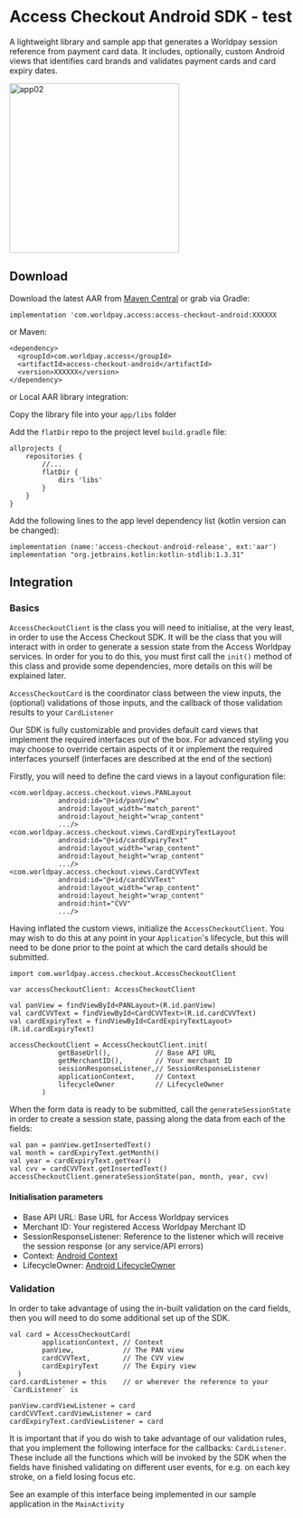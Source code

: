 # Access Checkout Android SDK - test


A lightweight library and sample app that generates a Worldpay session reference from payment card data.
It includes, optionally, custom Android views that identifies card brands and validates payment cards and card expiry dates.


<img width="300" alt="app02" src=https://github.com/com-worldpay-gateway/checkout-android/blob/master/images/sample.png>

## Download

Download the latest AAR from [Maven Central](https://search.maven.org/search?q=worldpay) or grab via Gradle:

`implementation 'com.worldpay.access:access-checkout-android:XXXXXX`


or Maven:

```
<dependency>
  <groupId>com.worldpay.access</groupId>
  <artifactId>access-checkout-android</artifactId>
  <version>XXXXXX</version>
</dependency>
```

or Local AAR library integration:

Copy the library file into your `app/libs` folder

Add the `flatDir` repo to the project level `build.gradle` file:
```
allprojects {
    repositories {
        //...
        flatDir {
            dirs 'libs'
        }
    }
}
```

Add the following lines to the app level dependency list (kotlin version can be changed):

``` 
implementation (name:'access-checkout-android-release', ext:'aar')
implementation "org.jetbrains.kotlin:kotlin-stdlib:1.3.31"
```


## Integration

### Basics


`AccessCheckoutClient` is the class you will need to initialise, at the very least, in order to use the Access Checkout SDK. It will be the class that you will interact with in order to generate a session state from
the Access Worldpay services. In order for you to do this, you must first call the `init()` method of this class and provide some dependencies, more details on this will be explained later.

`AccessCheckoutCard` is the coordinator class between the view inputs, the (optional) validations of those inputs, and the callback of those validation results to your `CardListener`

Our SDK is fully customizable and provides default card views that implement the required interfaces out of the box. For advanced styling you may choose to override certain aspects of it or implement the required interfaces yourself (interfaces are described at the end of the section)

Firstly, you will need to define the card views in a layout configuration file:
```
<com.worldpay.access.checkout.views.PANLayout
            android:id="@+id/panView"
            android:layout_width="match_parent"
            android:layout_height="wrap_content"
            .../>
<com.worldpay.access.checkout.views.CardExpiryTextLayout
            android:id="@+id/cardExpiryText"
            android:layout_width="wrap_content"
            android:layout_height="wrap_content"
            .../>
<com.worldpay.access.checkout.views.CardCVVText
            android:id="@+id/cardCVVText"
            android:layout_width="wrap_content"
            android:layout_height="wrap_content"
            android:hint="CVV"
            .../>
```


Having inflated the custom views, initialize the `AccessCheckoutClient`. You may wish to do this at any point in your `Application`'s lifecycle, but this will need to be done prior to the point at which the card details should be submitted.

```
import com.worldpay.access.checkout.AccessCheckoutClient

var accessCheckoutClient: AccessCheckoutClient

val panView = findViewById<PANLayout>(R.id.panView)
val cardCVVText = findViewById<CardCVVText>(R.id.cardCVVText)
val cardExpiryText = findViewById<CardExpiryTextLayout>(R.id.cardExpiryText)

accessCheckoutClient = AccessCheckoutClient.init(
            getBaseUrl(),           // Base API URL 
            getMerchantID(),        // Your merchant ID
            sessionResponseListener,// SessionResponseListener
            applicationContext,     // Context
            lifecycleOwner          // LifecycleOwner
        )
```

When the form data is ready to be submitted, call the `generateSessionState` in order to create a session state, passing along the data from each of the fields:

```
val pan = panView.getInsertedText()
val month = cardExpiryText.getMonth()
val year = cardExpiryText.getYear()
val cvv = cardCVVText.getInsertedText()
accessCheckoutClient.generateSessionState(pan, month, year, cvv)
```

#### Initialisation parameters
- Base API URL: Base URL for Access Worldpay services
- Merchant ID: Your registered Access Worldpay Merchant ID
- SessionResponseListener:  Reference to the listener which will receive the session response (or any service/API errors)
- Context:                  [Android Context](https://developer.android.com/reference/android/content/Context)
- LifecycleOwner:           [Android LifecycleOwner](https://developer.android.com/reference/android/arch/lifecycle/LifecycleOwner)


### Validation

In order to take advantage of using the in-built validation on the card fields, then you will need to do
some additional set up of the SDK. 

```
val card = AccessCheckoutCard(
        applicationContext, // Context
        panView,            // The PAN view
        cardCVVText,        // The CVV view
        cardExpiryText      // The Expiry view
  )
card.cardListener = this    // or wherever the reference to your `CardListener` is

panView.cardViewListener = card
cardCVVText.cardViewListener = card
cardExpiryText.cardViewListener = card
```

It is important that if you do wish to take advantage of our validation rules, that you implement the 
following interface for the callbacks: `CardListener`. These include all the functions which will be invoked
by the SDK when the fields have finished validating on different user events, for e.g. on each key stroke, on a field losing focus etc.

See an example of this interface being implemented in our sample application in the `MainActivity`
